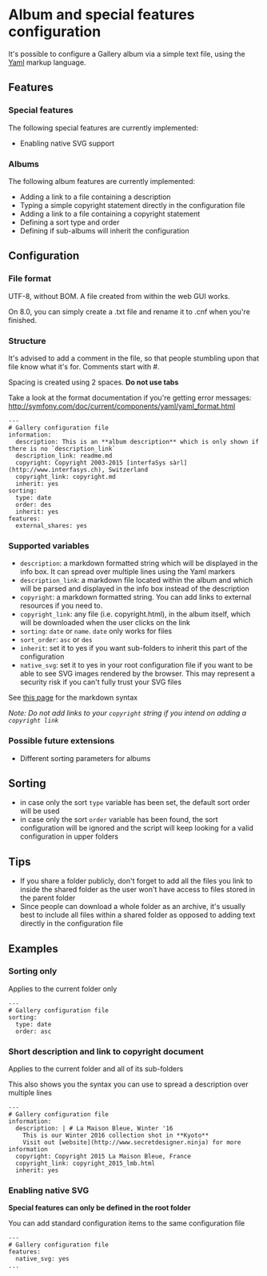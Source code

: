 # Album and special features configuration
It's possible to configure a Gallery album via a simple text file, using the [Yaml](https://en.wikipedia.org/wiki/YAML) markup language.

## Features

### Special features

The following special features are currently implemented:

* Enabling native SVG support

### Albums 

The following album features are currently implemented:

* Adding a link to a file containing a description
* Typing a simple copyright statement directly in the configuration file
* Adding a link to a file containing a copyright statement
* Defining a sort type and order 
* Defining if sub-albums will inherit the configuration

## Configuration

### File format
UTF-8, without BOM. A file created from within the web GUI works.

On 8.0, you can simply create a .txt file and rename it to .cnf when you're finished.

### Structure
It's advised to add a comment in the file, so that people stumbling upon that file know what it's for.
Comments start with #.

Spacing is created using 2 spaces. **Do not use tabs**

Take a look at the format documentation if you're getting error messages:
http://symfony.com/doc/current/components/yaml/yaml_format.html

```
---
# Gallery configuration file
information:
  description: This is an **album description** which is only shown if there is no `description_link`
  description_link: readme.md
  copyright: Copyright 2003-2015 [interfaSys sàrl](http://www.interfasys.ch), Switzerland
  copyright_link: copyright.md
  inherit: yes
sorting:
  type: date
  order: des
  inherit: yes
features:
  external_shares: yes
```

### Supported variables

* `description`: a markdown formatted string which will be displayed in the info box. It can spread over multiple lines using the Yaml markers
* `description_link`: a markdown file located within the album and which will be parsed and displayed in the info box instead of the description
* `copyright`: a markdown formatted string. You can add links to external resources if you need to.
* `copyright_link`: any file (i.e. copyright.html), in the album itself, which will be downloaded when the user clicks on the link
* `sorting`: `date` or `name`. `date` only works for files
* `sort_order`: `asc` or `des`
* `inherit`: set it to yes if you want sub-folders to inherit this part of the configuration
* `native_svg`: set it to yes in your root configuration file if you want to be able to see SVG images rendered by the browser. This may represent a security risk if you can't fully trust your SVG files

See [this page](http://www.markitdown.net/markdown) for the markdown syntax

_Note: Do not add links to your `copyright` string if you intend on adding a `copyright link`_

### Possible future extensions

* Different sorting parameters for albums

## Sorting
* in case only the sort `type` variable has been set, the default sort order will be used
* in case only the sort `order` variable has been found, the sort configuration will be ignored and the script will keep looking for a valid configuration in upper folders

## Tips
* If you share a folder publicly, don't forget to add all the files you link to inside the shared folder as the user won't have access to files stored in the parent folder
* Since people can download a whole folder as an archive, it's usually best to include all files within a shared folder as opposed to adding text directly in the configuration file

## Examples

### Sorting only

Applies to the current folder only

```
---
# Gallery configuration file
sorting:
  type: date
  order: asc
```

### Short description and link to copyright document

Applies to the current folder and all of its sub-folders

This also shows you the syntax you can use to spread a description over multiple lines
```
---
# Gallery configuration file
information:
  description: | # La Maison Bleue, Winter '16
    This is our Winter 2016 collection shot in **Kyoto**
    Visit out [website](http://www.secretdesigner.ninja) for more information
  copyright: Copyright 2015 La Maison Bleue, France
  copyright_link: copyright_2015_lmb.html
  inherit: yes
```

### Enabling native SVG

**Special features can only be defined in the root folder**

You can add standard configuration items to the same configuration file

```
---
# Gallery configuration file
features:
  native_svg: yes
...
```

